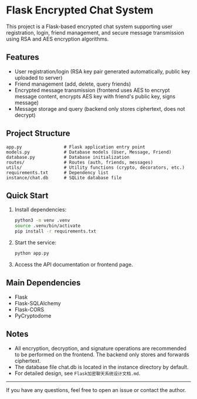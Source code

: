 # Flask Encrypted Chat System

This project is a Flask-based encrypted chat system supporting user registration, login, friend management, and secure message transmission using RSA and AES encryption algorithms.

## Features
- User registration/login (RSA key pair generated automatically, public key uploaded to server)
- Friend management (add, delete, query friends)
- Encrypted message transmission (frontend uses AES to encrypt message content, encrypts AES key with friend's public key, signs message)
- Message storage and query (backend only stores ciphertext, does not decrypt)

## Project Structure
```
app.py                # Flask application entry point
models.py             # Database models (User, Message, Friend)
database.py           # Database initialization
routes/               # Routes (auth, friends, messages)
utils/                # Utility functions (crypto, decorators, etc.)
requirements.txt      # Dependency list
instance/chat.db      # SQLite database file
```

## Quick Start
1. Install dependencies:
   ```sh
   python3 -m venv .venv
   source .venv/bin/activate
   pip install -r requirements.txt
   ```
2. Start the service:
   ```sh
   python app.py
   ```
3. Access the API documentation or frontend page.

## Main Dependencies
- Flask
- Flask-SQLAlchemy
- Flask-CORS
- PyCryptodome

## Notes
- All encryption, decryption, and signature operations are recommended to be performed on the frontend. The backend only stores and forwards ciphertext.
- The database file chat.db is located in the instance directory by default.
- For detailed design, see `Flask加密聊天系统设计文档.md`.

---
If you have any questions, feel free to open an issue or contact the author.
